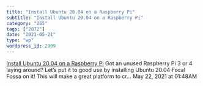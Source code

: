 ```yaml
---
title: "Install Ubuntu 20.04 on a Raspberry Pi"
subtitle: "Install Ubuntu 20.04 on a Raspberry Pi"
category: "265"
tags: ["2072"]
date: "2021-05-21"
type: "wp"
wordpress_id: 2909
---
```

[ Install Ubuntu 20.04 on a Raspberry Pi](https://www.youtube.com/watch?v=GVgMM_TFeOw)
 Got an unused Raspberry Pi 3 or 4 laying around? Let’s put it to good use by installing Ubuntu 20.04 Focal Fossa on it! This will make a great platform to cr…
May 22, 2021 at 01:48AM